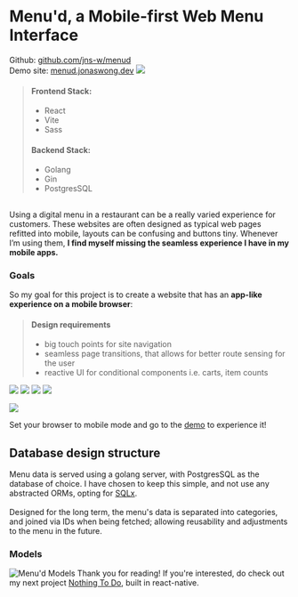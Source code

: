 # Menu'd, a Mobile-first Web Menu Interface
Github: [github.com/jns-w/menud](https://github.com/jns-w/menud)\
Demo site: [menud.jonaswong.dev](https://menud.jonaswong.dev)
![](https://res.cloudinary.com/ds1s8ilcc/image/upload/v1709716166/Devsite/menu-d/Menud-main_ye9uck.png)
> #### Frontend Stack:
> - React
> - Vite
> - Sass
> #### Backend Stack:
> - Golang
> - Gin
> - PostgresSQL
## 
Using a digital menu in a restaurant can be a really varied experience for customers. These websites are often designed as typical web pages refitted into mobile, layouts can be confusing and buttons tiny. Whenever I’m using them, **I find myself missing the seamless experience I have in my mobile apps.**

### Goals
So my goal for this project is to create a website that has an **app-like experience on a mobile browser**:
>#### Design requirements
> - big touch points for site navigation
> - seamless page transitions, that allows for better route sensing for the user
> - reactive UI for conditional components i.e. carts, item counts

![](https://res.cloudinary.com/ds1s8ilcc/image/upload/v1709715461/Devsite/menu-d/menud-card01_tfvxul.png)
![](https://res.cloudinary.com/ds1s8ilcc/image/upload/v1709715462/Devsite/menu-d/menud-cart01_tbv4vr.png)
![](https://res.cloudinary.com/ds1s8ilcc/image/upload/v1709715463/Devsite/menu-d/menud-cart02_mdrt5y.png)
![](https://res.cloudinary.com/ds1s8ilcc/image/upload/v1709715464/Devsite/menu-d/menud-order-placed01_jkfh9f.png)

![](https://res.cloudinary.com/ds1s8ilcc/image/upload/v1709713276/Devsite/menu-d/menud-comp2_dbmopr.gif)

Set your browser to mobile mode and go to the [demo](https://menud.jonaswong.dev) to experience it!

## Database design structure
Menu data is served using a golang server, with PostgresSQL as the database of choice. I have chosen to keep this simple, and not use any abstracted ORMs, opting for [SQLx](https://github.com/launchbadge/sqlx#).\
\
Designed for the long term, the menu's data is separated into categories, and joined via IDs when being fetched; allowing reusability and adjustments to the menu in the future.

### Models
![Menu'd Models](https://res.cloudinary.com/ds1s8ilcc/image/upload/v1706846307/Devsite/menu-d/menud-models_mo73h7.png)
Thank you for reading! If you're interested, do check out my next project [Nothing To Do](/article/nothing-to-do), built in react-native.
